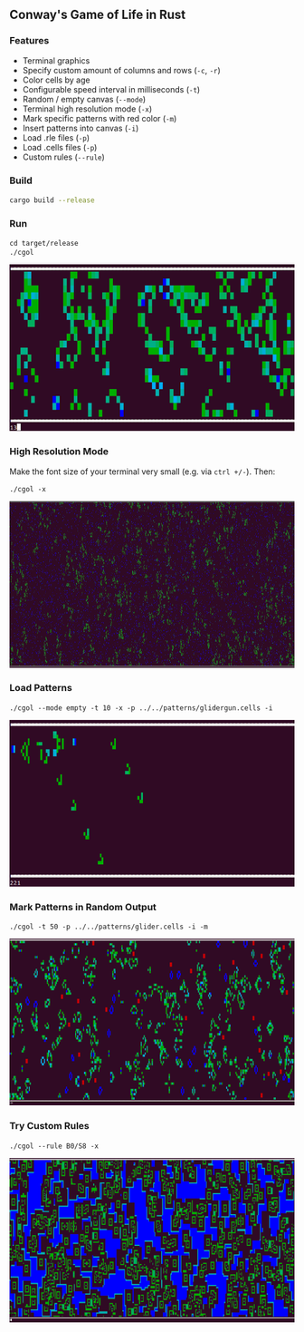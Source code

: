 ## Conway's Game of Life in Rust

### Features

- Terminal graphics
- Specify custom amount of columns and rows (`-c`, `-r`)
- Color cells by age
- Configurable speed interval in milliseconds (`-t`)
- Random / empty canvas (`--mode`)
- Terminal high resolution mode (`-x`)
- Mark specific patterns with red color (`-m`)
- Insert patterns into canvas (`-i`)
- Load .rle files (`-p`)
- Load .cells files (`-p`)
- Custom rules (`--rule`)

### Build 

```bash
cargo build --release
```

### Run

```
cd target/release
./cgol
```

![Image](img/normal.png)

### High Resolution Mode

Make the font size of your terminal very small (e.g. via `ctrl +/-`). Then:

```
./cgol -x
```

![Image](img/highres.png "2474x450 cells")

### Load Patterns

```
./cgol --mode empty -t 10 -x -p ../../patterns/glidergun.cells -i
```

![Image](img/pattern.png)

### Mark Patterns in Random Output

```
./cgol -t 50 -p ../../patterns/glider.cells -i -m
```

![Image](img/mark.png)

### Try Custom Rules

```
./cgol --rule B0/S8 -x
```

![Image](img/customrule.png)

